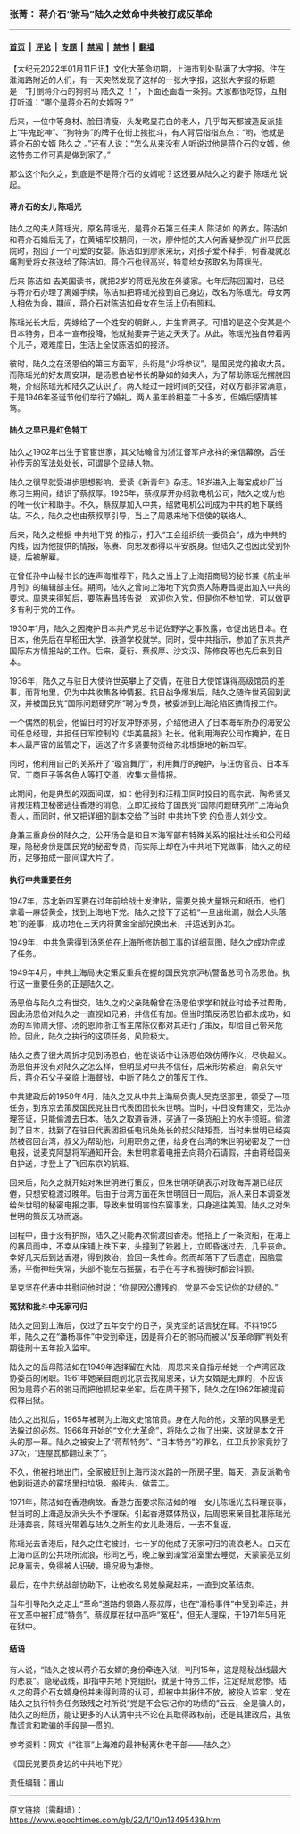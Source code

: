 ### 张菁： 蒋介石“驸马”陆久之效命中共被打成反革命

---

#### [首页](../../../..?n13495439) &nbsp;|&nbsp; [评论](../../../../../epoch-comment?n13495439) &nbsp;|&nbsp; [专题](../../../../../epoch-special?n13495439) &nbsp;|&nbsp; [禁闻](../../../../../epoch-news?n13495439) &nbsp;|&nbsp; [禁书](../../../../../books?n13495439) &nbsp;|&nbsp; [翻墙](https://github.com/gfw-breaker/nogfw/blob/master/README.md?n13495439)


<div class="post_content" id="artbody" itemprop="articleBody">
 <!-- article content begin -->
 <p>
  【大纪元2022年01月11日讯】文化大革命初期，上海市到处贴满了大字报。住在淮海路附近的人们，有一天突然发现了这样的一张大字报，这张大字报的标题是：“打倒蒋介石的狗驸马
  <ok href="https://www.epochtimes.com/gb/tag/%E9%99%86%E4%B9%85%E4%B9%8B.html">
   陆久之
  </ok>
  ！”，下面还画着一条狗。大家都很吃惊，互相打听道：“哪个是蒋介石的女婿呀？”
 </p>
 <p>
  后来，一位中等身材、脸目清瘦、头发略显花白的老人，几乎每天都被造反派挂上“牛鬼蛇神”、“狗特务”的牌子在街上挨批斗，有人背后指指点点：“哟，他就是蒋介石的女婿
  <ok href="https://www.epochtimes.com/gb/tag/%E9%99%86%E4%B9%85%E4%B9%8B.html">
   陆久之
  </ok>
  。”还有人说：“怎么从来没有人听说过他是蒋介石的女婿，他这特务工作可真是做到家了。”
 </p>
 <p>
  那么这个陆久之，到底是不是蒋介石的女婿呢？这还要从陆久之的妻子
  <ok href="https://www.epochtimes.com/gb/tag/%E9%99%88%E7%91%B6%E5%85%89.html">
   陈瑶光
  </ok>
  说起。
 </p>
 <h4>
  <strong>
   蒋介石的女儿
   <ok href="https://www.epochtimes.com/gb/tag/%E9%99%88%E7%91%B6%E5%85%89.html">
    陈瑶光
   </ok>
  </strong>
 </h4>
 <p>
  陆久之的夫人陈瑶光，原名蒋瑶光，是蒋介石第三任夫人
  <ok href="https://www.epochtimes.com/gb/tag/%E9%99%88%E6%B4%81%E5%A6%82.html">
   陈洁如
  </ok>
  的养女。陈洁如和蒋介石婚后无子，在黄埔军校期间，一次，廖仲恺的夫人何香凝参观广州平民医院时，抱回了一个可爱的女婴。陈洁如到廖家来玩，对孩子爱不释手，何香凝就忍痛割爱将女孩送给了陈洁如。蒋介石也很高兴，特意给女孩取名为蒋瑶光。
 </p>
 <p>
  后来
  <ok href="https://www.epochtimes.com/gb/tag/%E9%99%88%E6%B4%81%E5%A6%82.html">
   陈洁如
  </ok>
  去美国读书，就把2岁的蒋瑶光放在外婆家。七年后陈回国时，已经与蒋介石办理了离婚手续，陈洁如把蒋瑶光接到自己身边，改名为陈瑶光。母女两人相依为命，期间，蒋介石对陈洁如母女在生活上仍有照料。
 </p>
 <p>
  陈瑶光长大后，先嫁给了一个姓安的朝鲜人，并生育两子。可惜的是这个安某是个日本特务，日本一宣布投降，他就抛妻弃子逃之夭夭了。从此，陈瑶光独自带着两个儿子，艰难度日，生活上全仗陈洁如的接济。
 </p>
 <p>
  彼时，陆久之在汤恩伯的第三方面军，头衔是“少将参议”，是国民党的接收大员。而陈瑶光的好友周安琪，是汤恩伯秘书长胡静如的如夫人，为了帮助陈瑶光摆脱困境，介绍陈瑶光和陆久之认识了。两人经过一段时间的交往，对双方都非常满意，于是1946年圣诞节他们举行了婚礼，两人虽年龄相差二十多岁，但婚后感情甚笃。
 </p>
 <h4>
  <strong>
   陆久之早已是红色特工
  </strong>
 </h4>
 <p>
  陆久之1902年出生于官宦世家，其父陆翰曾为浙江督军卢永祥的亲信幕僚，后任孙传芳的军法处处长，可谓是个显赫人物。
 </p>
 <p>
  陆久之很早就受进步思想影响，爱读《新青年》杂志。18岁进入上海宝成纱厂当练习生期间，结识了蔡叔厚。1925年，蔡叔厚开办绍敦电机公司，陆久之成为他的唯一伙计和助手。不久，蔡叔厚加入中共，绍敦电机公司成为中共的地下联络站。不久，陆久之也由蔡叔厚引导，当上了周恩来地下信使的联络人。
 </p>
 <p>
  后来，陆久之根据
  <ok href="https://www.epochtimes.com/gb/tag/%E4%B8%AD%E5%85%B1%E5%9C%B0%E4%B8%8B%E5%85%9A.html">
   中共地下党
  </ok>
  的指示，打入“工会组织统一委员会”，成为中共的内线，因为他提供的情报，陈赓、向忠发都得以平安脱身。但陆久之也因此受到怀疑，后被解雇。
 </p>
 <p>
  在曾任孙中山秘书长的连声海推荐下，陆久之当上了上海招商局的秘书兼《航业半月刊》的编辑部主任。期间，陆久之曾向上海地下党负责人陈寿昌提出加入中共的要求。周恩来得知后，要陈寿昌转告说：欢迎你入党，但是你不参加党，可以做更多有利于党的工作。
 </p>
 <p>
  1930年1月，陆久之因掩护日本共产党总书记佐野学之事败露，仓促出逃日本。在日本，他先后在早稻田大学、铁道学校就学。同时，受中共指示，参加了东京共产国际东方情报站的工作。后来，夏衍、蔡叔厚、沙文汉、陈修良等也先后来到日本。
 </p>
 <p>
  1936年，陆久之与驻日大使许世英攀上了交情，在驻日大使馆谋得高级馆员的差事，而背地里，仍为中共收集各种情报。抗日战争爆发后，陆久之随许世英回到武汉，并被国民党“国际问题研究所”聘为专员，被委派到上海沦陷区搞情报工作。
 </p>
 <p>
  一个偶然的机会，他留日时的好友冲野亦男，介绍他进入了日本海军所办的海安公司任总经理，并担任日军控制的《华美晨报》社长。他利用海安公司作掩护，在日本人最严密的监管之下，运送了许多紧要物资给苏北根据地的新四军。
 </p>
 <p>
  同时，他利用自己的关系开了“璇宫舞厅”，利用舞厅的掩护，与汪伪官员、日本军官、工商巨子等各色人等打交道，收集大量情报。
 </p>
 <p>
  此期间，他是典型的双面间谍，如：他得到和汪精卫同时投日的高宗武、陶希贤又背叛汪精卫秘密逃往香港的消息，立即汇报给了国民党“国际问题研究所”上海站负责人，而同时，他又把详细的副本交给了当时
  <ok href="https://www.epochtimes.com/gb/tag/%E4%B8%AD%E5%85%B1%E5%9C%B0%E4%B8%8B%E5%85%9A.html">
   中共地下党
  </ok>
  的负责人刘少文。
 </p>
 <p>
  身兼三重身份的陆久之，公开场合是和日本海军部有特殊关系的报社社长和公司经理，隐秘身份是国民党的秘密专员，而实际上却在为中共地下党做事，陆久之的经历，足够拍成一部间谍大片了。
 </p>
 <h4>
  <strong>
   执行中共重要任务
  </strong>
 </h4>
 <p>
  1947年，苏北新四军要在过年前给战士发津贴，需要兑换大量银元和纸币。他们拿着一麻袋黄金，找到上海地下党。陆久之接下了这桩“一旦出纰漏，就会人头落地”的差事，成功地在三天内将黄金全部兑换出来，并运送到苏北。
 </p>
 <p>
  1949年，中共急需得到汤恩伯在上海所修防御工事的详细蓝图，陆久之成功完成了任务。
 </p>
 <p>
  1949年4月，中共上海局决定策反重兵在握的国民党京沪杭警备总司令汤恩伯。执行这一重要任务的正是陆久之。
 </p>
 <p>
  汤恩伯与陆久之有世交，陆久之的父亲陆翰曾在汤恩伯求学和就业时给予过帮助，因此汤恩伯对陆久之一直视如兄弟，并信任有加。但当时策反汤恩伯都未成功，如汤的军师周天僇、汤的恩师浙江省主席陈仪都对其进行了策反，却给自己带来危险。因此，陆久之执行的这项任务，风险极大。
 </p>
 <p>
  陆久之费了很大周折才见到汤恩伯，他在谈话中让汤恩伯效仿傅作义，尽快起义。汤恩伯并没有对陆久之怎么样，但明显对中共不信任，后来形势紧迫，南京失守后，蒋介石父子亲临上海督战，中断了陆久之的策反工作。
 </p>
 <p>
  中共建政后的1950年4月，陆久之又从中共上海局负责人吴克坚那里，领受了一项任务，到东京去策反国民党驻日代表团团长朱世明。当时，中日没有建交，无法办理签证，只能偷渡去日本。陆久之取道香港，买通了一条货船上的水手领班。偷渡到了日本，找到了在驻日代表团担任电讯处处长的叔父陆矩吾，当时朱世明已经突然被召回台湾，叔父为帮助他，利用职务之便，给身在台湾的朱世明秘密发了一份电报，说麦克阿瑟将军通知开会。朱世明拿着电报去向蒋介石请假，并由蒋经国亲自护送，才登上了飞回东京的航班。
 </p>
 <p>
  回来后，陆久之就开始对朱世明进行策反，但朱世明明确表示对政海弄潮已经厌倦，只想安稳渡过晚年。后由于台湾方面在朱世明回日一周后，派人来日本调查发给朱世明的秘密电报之事，导致朱世明害怕东窗事发，只身逃往美国。陆久之对朱世明的策反无功而返。
 </p>
 <p>
  回程中，由于没有护照，陆久之只能再次偷渡回香港。他搭上了一条货船，在海上的暴风雨中，不幸从床铺上跌下来，头撞到了铁器上，立即昏迷过去，几乎丧命。幸好几天后到达香港，得到救治，捡回一条性命。然而却落下了后遗症，因脑震荡，平衡神经失常，头部不能左右摇摆，右手在写字和握筷时都会抖颤。
 </p>
 <p>
  吴克坚在代表中共慰问他时说：“你是因公遭残的，党是不会忘记你的功绩的。”
 </p>
 <p>
  <strong>
   冤狱和批斗中无家可归
  </strong>
 </p>
 <p>
  陆久之回到上海后，仅过了五年安宁的日子，吴克坚的话言犹在耳。不料1955年，陆久之在“潘杨事件”中受到牵连，因是蒋介石的驸马而被以“反革命罪”判处有期徒刑十五年投入监牢。
 </p>
 <p>
  陆久之的岳母陈洁如在1949年选择留在大陆，周恩来亲自指示给她一个卢湾区政协委员的闲职。1961年她亲自跑到北京去找周恩来，认为女婿是无罪的，不应该因为是蒋介石的驸马而把他抓起来坐牢。后在周干预下，陆久之在1962年被提前假释出狱。
 </p>
 <p>
  陆久之出狱后，1965年被聘为上海文史馆馆员。身在大陆的他，文革的风暴是无法躲过的必然。1966年开始的“文化大革命”，将陆久之抛了出来，这就是本文开头的那一幕。陆久之被安上了“蒋帮特务”、“日本特务”的罪名，红卫兵抄家竟抄了37次，“连屋瓦都翻过来了”。
 </p>
 <p>
  不久，他被扫地出门，全家被赶到上海市淡水路的一所房子里。每天，造反派勒令他到街道办的窑场里扫垃圾、搬砖头、做苦工。
 </p>
 <p>
  1971年，陈洁如在香港病故。香港方面要求陈洁如的唯一女儿陈瑶光去料理丧事，但当时的上海造反派头头不予理睬。引起香港媒体热议，后周恩来亲自批准陈瑶光赴港奔丧，陈瑶光带着与陆久之所生的女儿赴港后，一去不复返。
 </p>
 <p>
  陈瑶光去香港后，陆久之住宅被封，七十岁的他成了无家可归的流浪老人。白天在上海市区的公共场所流浪，形同乞丐，晚上躲到澡堂浴室里去睡觉，天蒙蒙亮立刻起身离去，免得被人识破，境况极为凄惨。
 </p>
 <p>
  最后，在中共统战部协助下，让他改名易姓躲藏起来，一直到文革结束。
 </p>
 <p>
  当年引导陆久之走上“革命”道路的领路人蔡叔厚，也在“潘杨事件”中受到牵连，并在文革中被打成“特务”。蔡叔厚在狱中高呼“冤枉”，但无人理睬，于1971年5月死在狱中。
 </p>
 <h4>
  <strong>
   结语
  </strong>
 </h4>
 <p>
  有人说，“陆久之被以蒋介石女婿的身份牵连入狱，判刑15年，这是隐秘战线最大的悲哀”。隐秘战线，即指中共地下党组织，就是干特务工作，注定结局悲惨。陆久之的蒋介石女婿身份并未得到蒋的认可，却被中共揪住不放，被投入监牢；党在陆久之执行特务任务致残之时所说“党是不会忘记你的功绩的”云云，全是骗人的，陆久之的经历，能让更多的人认清中共不论在其取得政权前，还是其建政后，其依靠谎言和欺骗的手段是一贯的。
 </p>
 <p>
  参考资料：网文《“往事”上海滩的最神秘离休老干部——陆久之》
 </p>
 <p>
  《国民党要员身边的中共地下党》
 </p>
 <p>
  责任编辑：莆山
 </p>
 <!-- article content end -->
 <div id="below_article_ad">
 </div>
</div>


---

原文链接（需翻墙）：https://www.epochtimes.com/gb/22/1/10/n13495439.htm